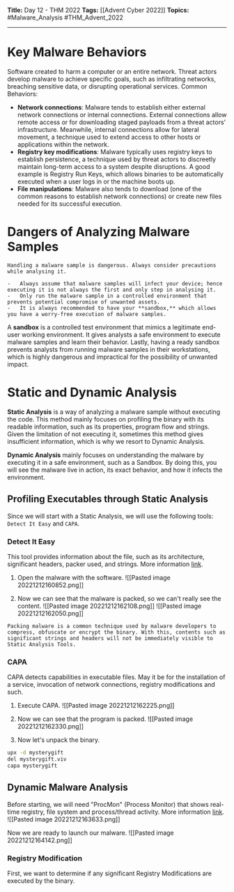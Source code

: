 **Title:** Day 12 - THM 2022
**Tags:** [[Advent Cyber 2022]]
**Topics:** #Malware_Analysis #THM_Advent_2022 

---
# Key Malware Behaviors
Software created to harm a computer or an entire network. Threat actors develop malware to achieve specific goals, such as infiltrating networks, breaching sensitive data, or disrupting operational services.
Common Behaviors:
-   **Network connections**: Malware tends to establish either external network connections or internal connections. External connections allow remote access or for downloading staged payloads from a threat actors' infrastructure. Meanwhile, internal connections allow for lateral movement, a technique used to extend access to other hosts or applications within the network.
-   **Registry key modifications**: Malware typically uses registry keys to establish persistence, a technique used by threat actors to discreetly maintain long-term access to a system despite disruptions. A good example is Registry Run Keys, which allows binaries to be automatically executed when a user logs in or the machine boots up.
-   **File manipulations**: Malware also tends to download (one of the common reasons to establish network connections) or create new files needed for its successful execution.

# Dangers of Analyzing Malware Samples
```ad-caution
Handling a malware sample is dangerous. Always consider precautions while analysing it.
```

```ad-info
-   Always assume that malware samples will infect your device; hence executing it is not always the first and only step in analysing it.
-   Only run the malware sample in a controlled environment that prevents potential compromise of unwanted assets.
-   It is always recommended to have your **sandbox,** which allows you have a worry-free execution of malware samples.
```

A **sandbox** is a controlled test environment that mimics a legitimate end-user working environment. It gives analysts a safe environment to execute malware samples and learn their behavior. Lastly, having a ready sandbox prevents analysts from running malware samples in their workstations, which is highly dangerous and impractical for the possibility of unwanted impact.

# Static and Dynamic Analysis
**Static Analysis** is a way of analyzing a malware sample without executing the code. This method mainly focuses on profiling the binary with its readable information, such as its properties, program flow and strings. Given the limitation of not executing it, sometimes this method gives insufficient information, which is why we resort to Dynamic Analysis.

**Dynamic Analysis** mainly focuses on understanding the malware by executing it in a safe environment, such as a Sandbox. By doing this, you will see the malware live in action, its exact behavior, and how it infects the environment.

## Profiling Executables through Static Analysis
Since we will start with a Static Analysis, we will use the following tools: `Detect It Easy` and `CAPA`.

### Detect It Easy
This tool provides information about the file, such as its architecture, significant headers, packer used, and strings. More information [link](https://github.com/horsicq/Detect-It-Easy).

1. Open the malware with the software.
![[Pasted image 20221212160852.png]]

2. Now we can see that the malware is packed, so we can't really see the content. 
![[Pasted image 20221212162108.png]]
![[Pasted image 20221212162050.png]]

```ad-info
Packing malware is a common technique used by malware developers to compress, obfuscate or encrypt the binary. With this, contents such as significant strings and headers will not be immediately visible to Static Analysis Tools.
```

### CAPA
CAPA detects capabilities in executable files. May it be for the installation of a service, invocation of network connections, registry modifications and such.

1. Execute CAPA.
![[Pasted image 20221212162225.png]]

2. Now we can see that the program is packed.
![[Pasted image 20221212162330.png]]

3. Now let's unpack the binary.
```sh
upx -d mysterygift
del mysterygift.viv
capa mysterygift
```

## Dynamic Malware Analysis
Before starting, we will need "ProcMon" (Process Monitor) that shows real-time registry, file system and process/thread activity. More information [link](https://learn.microsoft.com/en-us/sysinternals/downloads/procmon).
![[Pasted image 20221212163633.png]]

Now we are ready to launch our malware.
![[Pasted image 20221212164142.png]]

### Registry Modification
First, we want to determine if any significant Registry Modifications are executed by the binary.